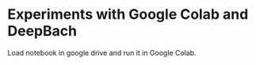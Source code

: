 # Experiments with Google Colab and DeepBach

Load notebook in google drive and run it in Google Colab.
